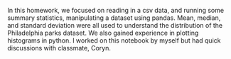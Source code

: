 In this homework, we focused on reading in a csv data, and running some summary statistics, manipulating a dataset using pandas. 
Mean, median, and standard deviation were all used to understand the distribution of the Philadelphia parks dataset. 
We also gained experience in plotting histograms in python.
I worked on this notebook by myself but had quick discussions with classmate, Coryn.

